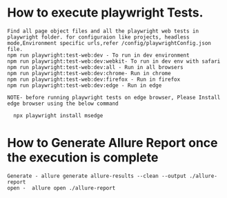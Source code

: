 # How to execute playwright Tests.
    Find all page object files and all the playwright web tests in playwright folder. for configuraion like projects, headless mode,Environment specific urls,refer /config/playwrightConfig.json file.
    npm run playwright:test-web:dev - To run in dev environment
    npm run playwright:test-web:dev:webkit- To run in dev env with safari
    npm run playwright:test-web:dev:all - Run in all browsers
    npm run playwright:test-web:dev:chrome- Run in chrome
    npm run playwright:test-web:dev:firefox - Run in firefox 
    npm run playwright:test-web:dev:edge - Run in edge
    
    NOTE- before running playwright tests on edge browser, Please Install edge browser using the below command 

      npx playwright install msedge     

   
  # How to Generate Allure Report once the execution is complete
    Generate - allure generate allure-results --clean --output ./allure-report
    open -  allure open ./allure-report   




    
  



